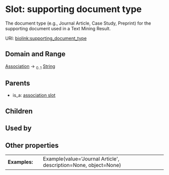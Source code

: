 
# Slot: supporting document type


The document type (e.g., Journal Article, Case Study, Preprint) for the supporting document used in a Text Mining Result.

URI: [biolink:supporting_document_type](https://w3id.org/biolink/vocab/supporting_document_type)


## Domain and Range

[Association](Association.md) &#8594;  <sub>0..1</sub> [String](types/String.md)

## Parents

 *  is_a: [association slot](association_slot.md)

## Children


## Used by


## Other properties

|  |  |  |
| --- | --- | --- |
| **Examples:** | | Example(value='Journal Article', description=None, object=None) |

